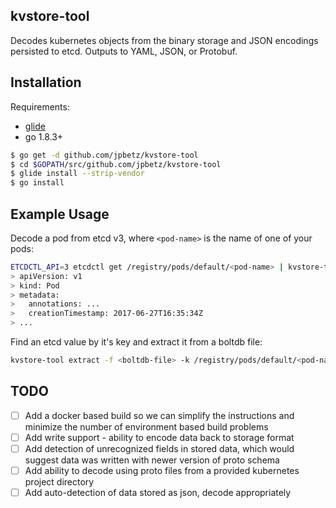 kvstore-tool
------------
Decodes kubernetes objects from the binary storage and JSON encodings persisted to etcd. Outputs to YAML, JSON, or Protobuf.

Installation
------------

Requirements:

- [glide](https://github.com/Masterminds/glide)
- go 1.8.3+

``` sh
$ go get -d github.com/jpbetz/kvstore-tool
$ cd $GOPATH/src/github.com/jpbetz/kvstore-tool
$ glide install --strip-vendor
$ go install
```

Example Usage
-------------

Decode a pod from etcd v3, where `<pod-name>` is the name of one of your pods:

``` sh
ETCDCTL_API=3 etcdctl get /registry/pods/default/<pod-name> | kvstore-tool decode
> apiVersion: v1
> kind: Pod
> metadata:
>   annotations: ...
>   creationTimestamp: 2017-06-27T16:35:34Z
> ...
```

Find an etcd value by it's key and extract it from a boltdb file:

``` sh
kvstore-tool extract -f <boltdb-file> -k /registry/pods/default/<pod-name>
```

TODO
----

- [ ] Add a docker based build so we can simplify the instructions and
      minimize the number of environment based build problems
- [ ] Add write support - ability to encode data back to storage format
- [ ] Add detection of unrecognized fields in stored data, which would suggest
      data was written with newer version of proto schema
- [ ] Add ability to decode using proto files from a provided kubernetes project directory
- [ ] Add auto-detection of data stored as json, decode appropriately
